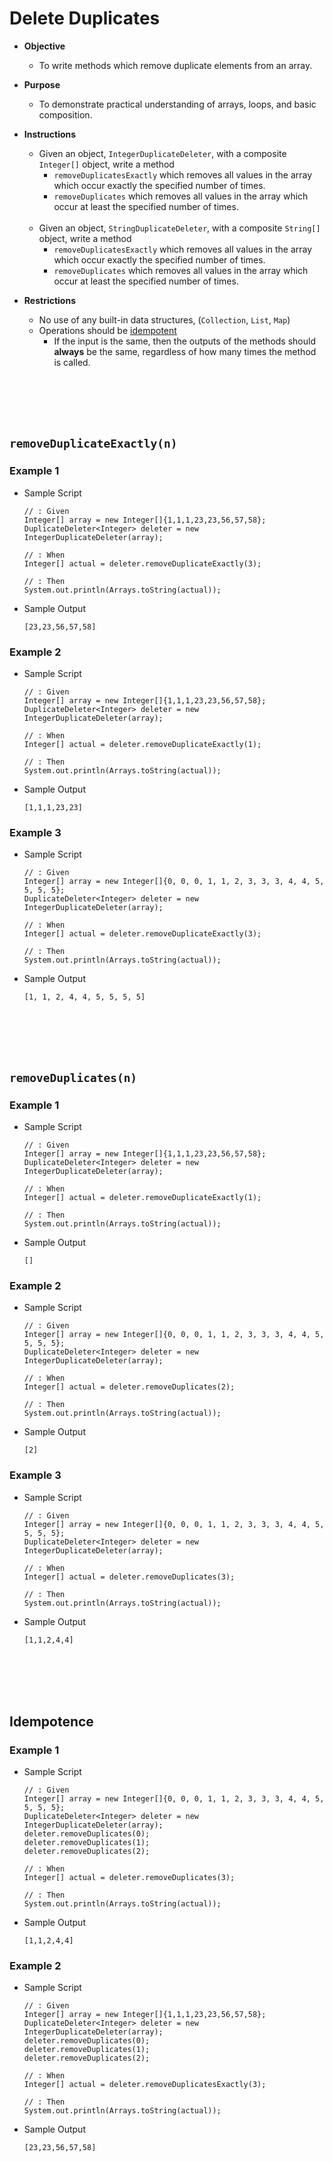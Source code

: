 
# Delete Duplicates 
* **Objective**
	* To write methods which remove duplicate elements from an array.
* **Purpose**
	* To demonstrate practical understanding of arrays, loops, and basic composition.
* **Instructions**
    * Given an object, `IntegerDuplicateDeleter`, with a composite `Integer[]` object, write a method
        * `removeDuplicatesExactly` which removes all values in the array which occur exactly the specified number of times.
        * `removeDuplicates` which removes all values in the array which occur at least the specified number of times.
	<br><br>
    * Given an object, `StringDuplicateDeleter`, with a composite `String[]` object, write a method
        * `removeDuplicatesExactly` which removes all values in the array which occur exactly the specified number of times.
        * `removeDuplicates` which removes all values in the array which occur at least the specified number of times.

* **Restrictions**
    * No use of any built-in data structures, (`Collection`, `List`, `Map`)
    * Operations should be [idempotent](https://stackoverflow.com/questions/1077412/what-is-an-idempotent-operation)
        * If the input is the same, then the outputs of the methods should **always** be the same, regardless of how many times the method is called.

















<br><br><br><br>
## `removeDuplicateExactly(n)`

### Example 1
* Sample Script

    ```
    // : Given
    Integer[] array = new Integer[]{1,1,1,23,23,56,57,58};
    DuplicateDeleter<Integer> deleter = new IntegerDuplicateDeleter(array);
    
    // : When
    Integer[] actual = deleter.removeDuplicateExactly(3);
    
    // : Then
    System.out.println(Arrays.toString(actual));
    ```

* Sample Output

    ```
    [23,23,56,57,58]
    ```
    
    
    

### Example 2
* Sample Script

    ```
    // : Given
    Integer[] array = new Integer[]{1,1,1,23,23,56,57,58};
    DuplicateDeleter<Integer> deleter = new IntegerDuplicateDeleter(array);
    
    // : When
    Integer[] actual = deleter.removeDuplicateExactly(1);
    
    // : Then
    System.out.println(Arrays.toString(actual));
    ```

* Sample Output

    ```
    [1,1,1,23,23]
    ```
    
    
    

### Example 3
* Sample Script

    ```
    // : Given
    Integer[] array = new Integer[]{0, 0, 0, 1, 1, 2, 3, 3, 3, 4, 4, 5, 5, 5, 5};
    DuplicateDeleter<Integer> deleter = new IntegerDuplicateDeleter(array);
    
    // : When
    Integer[] actual = deleter.removeDuplicateExactly(3);
    
    // : Then
    System.out.println(Arrays.toString(actual));
    ```

* Sample Output

    ```
    [1, 1, 2, 4, 4, 5, 5, 5, 5]
    ```



















<br><br><br><br>
## `removeDuplicates(n)`

### Example 1
* Sample Script

    ```
    // : Given
    Integer[] array = new Integer[]{1,1,1,23,23,56,57,58};
    DuplicateDeleter<Integer> deleter = new IntegerDuplicateDeleter(array);
    
    // : When
    Integer[] actual = deleter.removeDuplicateExactly(1);
    
    // : Then
    System.out.println(Arrays.toString(actual));
    ```



* Sample Output

    ```
    []
    ```




### Example 2
* Sample Script

    ```
    // : Given
    Integer[] array = new Integer[]{0, 0, 0, 1, 1, 2, 3, 3, 3, 4, 4, 5, 5, 5, 5};
    DuplicateDeleter<Integer> deleter = new IntegerDuplicateDeleter(array);
    
    // : When
    Integer[] actual = deleter.removeDuplicates(2);
    
    // : Then
    System.out.println(Arrays.toString(actual));
    ```



* Sample Output

    ```
    [2]
    ```



### Example 3
* Sample Script

    ```
    // : Given
    Integer[] array = new Integer[]{0, 0, 0, 1, 1, 2, 3, 3, 3, 4, 4, 5, 5, 5, 5};
    DuplicateDeleter<Integer> deleter = new IntegerDuplicateDeleter(array);
    
    // : When
    Integer[] actual = deleter.removeDuplicates(3);
    
    // : Then
    System.out.println(Arrays.toString(actual));
    ```



* Sample Output

    ```
    [1,1,2,4,4]
    ```
    
    
    
    
    
    
    
    
    
    
<br><br><br><br>
## Idempotence

### Example 1
* Sample Script

    ```
    // : Given
    Integer[] array = new Integer[]{0, 0, 0, 1, 1, 2, 3, 3, 3, 4, 4, 5, 5, 5, 5};
    DuplicateDeleter<Integer> deleter = new IntegerDuplicateDeleter(array);
    deleter.removeDuplicates(0);
    deleter.removeDuplicates(1);
    deleter.removeDuplicates(2);
    
    // : When
    Integer[] actual = deleter.removeDuplicates(3);
    
    // : Then
    System.out.println(Arrays.toString(actual));
    ```



* Sample Output

    ```
    [1,1,2,4,4]
    ```
    

### Example 2
* Sample Script

    ```
    // : Given
    Integer[] array = new Integer[]{1,1,1,23,23,56,57,58};
    DuplicateDeleter<Integer> deleter = new IntegerDuplicateDeleter(array);
    deleter.removeDuplicates(0);
    deleter.removeDuplicates(1);
    deleter.removeDuplicates(2);
    
    // : When
    Integer[] actual = deleter.removeDuplicatesExactly(3);
    
    // : Then
    System.out.println(Arrays.toString(actual));
    ```



* Sample Output

    ```
    [23,23,56,57,58]
    ```
